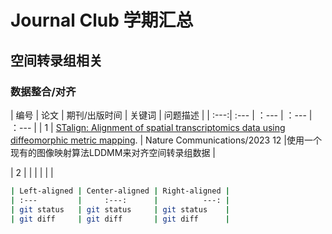 # Journal Club 学期汇总

## 空间转录组相关

### 数据整合/对齐

| 编号  | 论文           | 期刊/出版时间 | 关键词 | 问题描述 |
| :---:|     :---       |      ：---  |  ：--- |  ：--- |
| 1 | [STalign: Alignment of spatial transcriptomics data using diffeomorphic metric mapping]((https://www.nature.com/articles/s41467-023-43915-7)). | Nature Communications/2023 12 |使用一个现有的图像映射算法LDDMM来对齐空间转录组数据 |

| 2 |   |      | |    | |



```bash
| Left-aligned | Center-aligned | Right-aligned |
| :---         |     :---:      |          ---: |
| git status   | git status     | git status    |
| git diff     | git diff       | git diff      |
```
